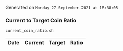 Generated on `Monday 27-September-2021 at 18:38:05`

### Current to Target Coin Ratio
`current_coin_ratio.sh`

Date|Current|Target|Ratio
---|---|---|---
